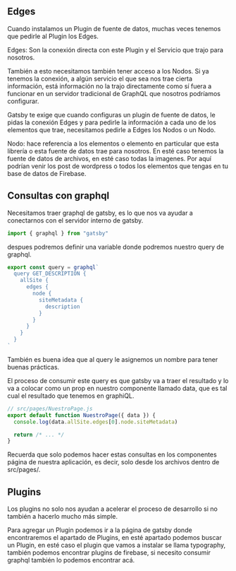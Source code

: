 ## Edges

Cuando instalamos un Plugin de fuente de datos, muchas veces tenemos que pedirle al Plugin los Edges.

Edges: Son la conexión directa con este Plugin y el Servicio que trajo para nosotros.

También a esto necesitamos también tener acceso a los Nodos. Si ya tenemos la conexión, a algún servicio el que sea nos trae cierta información, está información no la trajo directamente como sí fuera a funcionar en un servidor tradicional de GraphQL que nosotros podríamos configurar.

Gatsby te exige que cuando configuras un plugin de fuente de datos, le pidas la conexión Edges y para pedirle la información a cada uno de los elementos que trae, necesitamos pedirle a Edges los Nodos o un Nodo.

Nodo: hace referencia a los elementos o elemento en particular que esta librería o esta fuente de datos trae para nosotros. En esté caso tenemos la fuente de datos de archivos, en esté caso todas la imagenes. Por aquí podrían venir los post de wordpress o todos los elementos que tengas en tu base de datos de Firebase.

## Consultas con graphql

Necesitamos traer graphql de gatsby, es lo que nos va ayudar a conectarnos con el servidor interno de gatsby.

```js
import { graphql } from "gatsby"
```

despues podremos definir una variable donde podremos nuestro query de graphql.

```js
export const query = graphql`
  query GET_DESCRIPTION {
    allSite {
      edges {
        node {
          siteMetadata {
            description
          }
        }
      }
    }
  }
`
```

También es buena idea que al query le asignemos un nombre para tener buenas prácticas.

El proceso de consumir este query es que gatsby va a traer el resultado y lo va a colocar como un prop en nuestro componente llamado data, que es tal cual el resultado que tenemos en graphiQL.

```js
// src/pages/NuestroPage.js
export default function NuestroPage({ data }) {
  console.log(data.allSite.edges[0].node.siteMetadata)

  return /* ... */
}
```

Recuerda que solo podemos hacer estas consultas en los componentes página de nuestra aplicación, es decir, solo desde los archivos dentro de src/pages/.

## Plugins

Los plugins no solo nos ayudan a acelerar el proceso de desarrollo si no también a hacerlo mucho más simple.

Para agregar un Plugin podemos ir a la página de gatsby donde encontraremos el apartado de Plugins, en esté apartado podemos buscar un Plugin, en esté caso el plugin que vamos a instalar se llama typography, también podemos encontrar plugins de firebase, si necesito consumir graphql también lo podemos encontrar acá.
